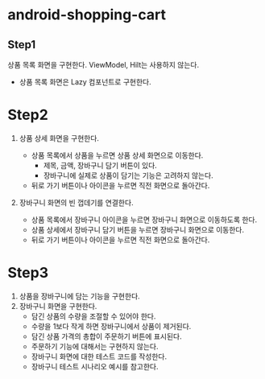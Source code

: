 # android-shopping-cart

## Step1
상품 목록 화면을 구현한다. ViewModel, Hilt는 사용하지 않는다.

- 상품 목록 화면은 Lazy 컴포넌트로 구현한다.

# Step2
1. 상품 상세 화면을 구현한다.
   - 상품 목록에서 상품을 누르면 상품 상세 화면으로 이동한다.
     - 제목, 금액, 장바구니 담기 버튼이 있다.
     - 장바구니에 실제로 상품이 담기는 기능은 고려하지 않는다.
   - 뒤로 가기 버튼이나 아이콘을 누르면 직전 화면으로 돌아간다.

2. 장바구니 화면의 빈 껍데기를 연결한다.
   - 상품 목록에서 장바구니 아이콘을 누르면 장바구니 화면으로 이동하도록 한다.
   - 상품 상세에서 장바구니 담기 버튼을 누르면 장바구니 화면으로 이동한다.
   - 뒤로 가기 버튼이나 아이콘을 누르면 직전 화면으로 돌아간다.

# Step3
1. 상품을 장바구니에 담는 기능을 구현한다.
2. 장바구니 화면을 구현한다.
   - 담긴 상품의 수량을 조절할 수 있어야 한다.
   - 수량을 1보다 작게 하면 장바구니에서 상품이 제거된다.
   - 담긴 상품 가격의 총합이 주문하기 버튼에 표시된다.
   - 주문하기 기능에 대해서는 구현하지 않는다.
   - 장바구니 화면에 대한 테스트 코드를 작성한다.
   - 장바구니 테스트 시나리오 예시를 참고한다.
